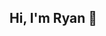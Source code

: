 ## Hi, I'm Ryan 👋


<!--
## Technologies & Tools:
- Frontend: React, HTML, CSS, JavaScript, TypeScript, Bootstrap, TailwindCSS
- Backend: Node.js, Express, Python, Django, Flask
- Databases: PostgreSQL, MySQL, MongoDB
- Version Control: Git, GitHub
- Cloud & DevOps: AWS, Azure, Docker, Heroku
- Design: Figma, Canva
-->
<!-- 
## Projects:
- (Database Systems Class): Developed a medicine shopping website with a login system, product database, and purchase functionality using Django, PostgreSQL, and Bootstrap.
- Building a workout generator app with React that customizes workouts based on muscle group selection.
- Creating a memory card game in React with a dynamic scoring system and game reset functionality.

-->

<!--
**ryanwcchan/ryanwcchan** is a ✨ _special_ ✨ repository because its `README.md` (this file) appears on your GitHub profile.

Here are some ideas to get you started:

- 🔭 I’m currently working on ...
- 🌱 I’m currently learning ...
- 👯 I’m looking to collaborate on ...
- 🤔 I’m looking for help with ...
- 💬 Ask me about ...
- 📫 How to reach me: ...
- 😄 Pronouns: ...
- ⚡ Fun fact: ...
-->
